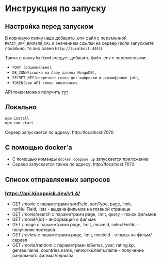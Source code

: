 # Инструкция по запуску
## Настройка перед запуском
В корневую папку надо добавить .env файл с переменной `REACT_APP_BACKEND_URL` и значением ссылки на сервер (если запускаете локально, то оно равно `http://localhost:4444`)

Также в папку `backend` следует добавить файл .env с переменными:
- `PORT (опционально)`,
- `DB_CONN(ссылка на базу данных MongoDB)`,
- `SECRET_KEY(секретное слово для шифровки и расшифровки jwt)`,
- `TOKEN(ваш API токен кинопоиска`

API токен можно получить [тут](https://kinopoisk.dev)
## Локально

```bash
npm install
npm run start
```

Сервер запускается по адресу: http://localhost:7070

## С помощью docker'a

- С помощью команды `docker compose up` запускается приложение
- Сервер запускается также по адресу: http://localhost:7070


## Список отправляемых запросов

### https://api.kinopoisk.dev/v1.4/

- GET /movie с параметрами sortField, sortType, page, limit, notNullField, lists - выдача фильмов на главной странице
- GET /movie/search с параметрами page, limit, query - поиск фильмов
- GET /movie/{id} - информация о фильме
- GET /image с параметрами page, limit, movieId, selectFields - получение постеров
- GET /review с параметрами page, limit, movieId - отзывы на фильм/сериал
- GET /movie/random с параметрами isSeries, year, rating.kp, genres.name, countries.name, networks.items.name - получение рандомного фильма/сериала
